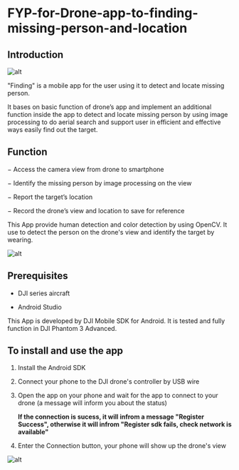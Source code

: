 # FYP-for-Drone-app-to-finding-missing-person-and-location

## Introduction

![alt](https://holland.pk/uptow/i4/e33cac584c52c2677169c15118bc9cdd.png)

"Finding" is a mobile app for the user using it to detect and locate missing person.

It bases on basic function of drone’s app and implement an additional function inside the app 
to detect and locate missing person by using image processing to do aerial search and support 
user in efficient and effective ways easily find out the target.

## Function

− Access the camera view from drone to smartphone

− Identify the missing person by image processing on the view

− Report the target’s location

− Record the drone’s view and location to save for reference

  This App provide human detection and color detection by using OpenCV. It use to detect the person on the drone's view and identify the target by wearing.
  
  ![alt](https://holland.pk/uptow/i4/a3b19bd5da0c3c74bdc5a10f0858614b.png)
  
  ## Prerequisites
  
  - DJI series aircraft
  
  - Android Studio
  
  This App is developed by DJI Mobile SDK for Android. It is tested and fully function in DJI Phantom 3 Advanced.
  
  ## To install and use the app
  
  1. Install the Android SDK
  
  2. Connect your phone to the DJI drone's controller by USB wire
  
  3. Open the app on your phone and wait for the app to connect to your drone (a message will inform you about the status)
     
     **If the connection is sucess, it will infrom a message "Register Success", otherwise it will infrom  "Register sdk fails, check network is available"**
  
  4. Enter the Connection button, your phone will show up the drone's view
  
![alt](https://holland.pk/uptow/i4/30f19a01955dbebeaf2e836a39040f5b.png)
  
  
  
